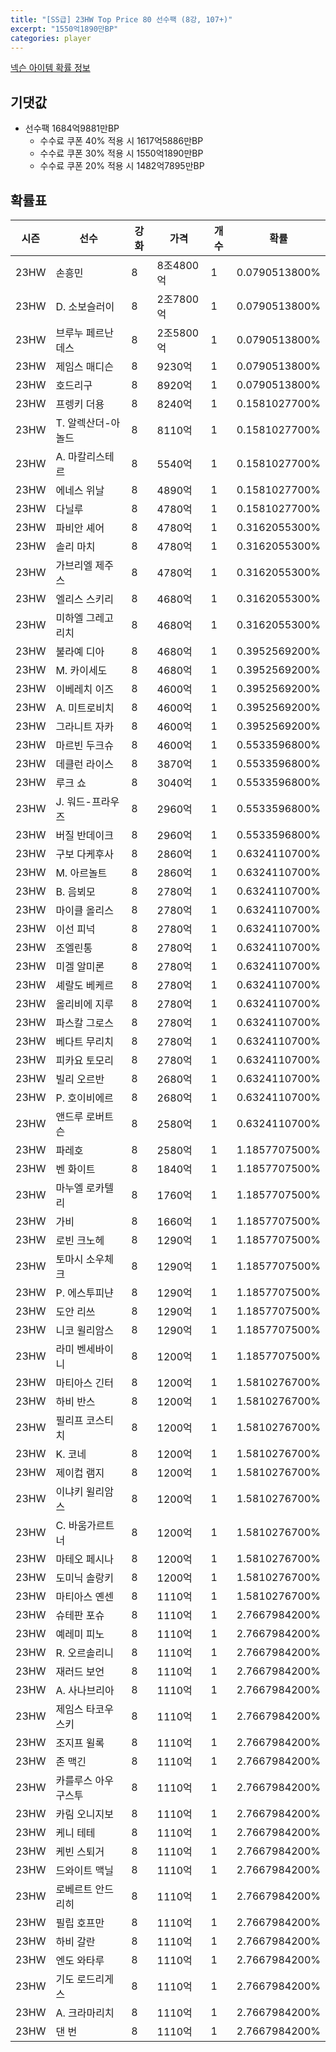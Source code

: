 ```yaml
---
title: "[SS급] 23HW Top Price 80 선수팩 (8강, 107+)"
excerpt: "1550억1890만BP"
categories: player
---
```

[넥슨 아이템 확률 정보](http://iteminfo.nexon.com/probability/fco?sn=7563)

## 기댓값
- 선수팩 1684억9881만BP
  - 수수료 쿠폰 40% 적용 시 1617억5886만BP
  - 수수료 쿠폰 30% 적용 시 1550억1890만BP
  - 수수료 쿠폰 20% 적용 시 1482억7895만BP


## 확률표

|시즌|선수|강화|가격|개수|확률|
|---|---|---|---|---|---|
|23HW|손흥민|8|8조4800억|1|0.0790513800%|
|23HW|D. 소보슬러이|8|2조7800억|1|0.0790513800%|
|23HW|브루누 페르난데스|8|2조5800억|1|0.0790513800%|
|23HW|제임스 매디슨|8|9230억|1|0.0790513800%|
|23HW|호드리구|8|8920억|1|0.0790513800%|
|23HW|프렝키 더용|8|8240억|1|0.1581027700%|
|23HW|T. 알렉산더-아놀드|8|8110억|1|0.1581027700%|
|23HW|A. 마칼리스테르|8|5540억|1|0.1581027700%|
|23HW|에네스 위날|8|4890억|1|0.1581027700%|
|23HW|다닐루|8|4780억|1|0.1581027700%|
|23HW|파비안 셰어|8|4780억|1|0.3162055300%|
|23HW|솔리 마치|8|4780억|1|0.3162055300%|
|23HW|가브리엘 제주스|8|4780억|1|0.3162055300%|
|23HW|엘리스 스키리|8|4680억|1|0.3162055300%|
|23HW|미하엘 그레고리치|8|4680억|1|0.3162055300%|
|23HW|불라예 디아|8|4680억|1|0.3952569200%|
|23HW|M. 카이세도|8|4680억|1|0.3952569200%|
|23HW|이베레치 이즈|8|4600억|1|0.3952569200%|
|23HW|A. 미트로비치|8|4600억|1|0.3952569200%|
|23HW|그라니트 자카|8|4600억|1|0.3952569200%|
|23HW|마르빈 두크슈|8|4600억|1|0.5533596800%|
|23HW|데클런 라이스|8|3870억|1|0.5533596800%|
|23HW|루크 쇼|8|3040억|1|0.5533596800%|
|23HW|J. 워드-프라우즈|8|2960억|1|0.5533596800%|
|23HW|버질 반데이크|8|2960억|1|0.5533596800%|
|23HW|구보 다케후사|8|2860억|1|0.6324110700%|
|23HW|M. 아르놀트|8|2860억|1|0.6324110700%|
|23HW|B. 음뵈모|8|2780억|1|0.6324110700%|
|23HW|마이클 올리스|8|2780억|1|0.6324110700%|
|23HW|이선 피넉|8|2780억|1|0.6324110700%|
|23HW|조엘린통|8|2780억|1|0.6324110700%|
|23HW|미겔 알미론|8|2780억|1|0.6324110700%|
|23HW|셰랄도 베케르|8|2780억|1|0.6324110700%|
|23HW|올리비에 지루|8|2780억|1|0.6324110700%|
|23HW|파스칼 그로스|8|2780억|1|0.6324110700%|
|23HW|베다트 무리치|8|2780억|1|0.6324110700%|
|23HW|피카요 토모리|8|2780억|1|0.6324110700%|
|23HW|빌리 오르반|8|2680억|1|0.6324110700%|
|23HW|P. 호이비에르|8|2680억|1|0.6324110700%|
|23HW|앤드루 로버트슨|8|2580억|1|0.6324110700%|
|23HW|파레호|8|2580억|1|1.1857707500%|
|23HW|벤 화이트|8|1840억|1|1.1857707500%|
|23HW|마누엘 로카텔리|8|1760억|1|1.1857707500%|
|23HW|가비|8|1660억|1|1.1857707500%|
|23HW|로빈 크노헤|8|1290억|1|1.1857707500%|
|23HW|토마시 소우체크|8|1290억|1|1.1857707500%|
|23HW|P. 에스투피냔|8|1290억|1|1.1857707500%|
|23HW|도안 리쓰|8|1290억|1|1.1857707500%|
|23HW|니코 윌리암스|8|1290억|1|1.1857707500%|
|23HW|라미 벤세바이니|8|1200억|1|1.1857707500%|
|23HW|마티아스 긴터|8|1200억|1|1.5810276700%|
|23HW|하비 반스|8|1200억|1|1.5810276700%|
|23HW|필리프 코스티치|8|1200억|1|1.5810276700%|
|23HW|K. 코네|8|1200억|1|1.5810276700%|
|23HW|제이컵 램지|8|1200억|1|1.5810276700%|
|23HW|이냐키 윌리암스|8|1200억|1|1.5810276700%|
|23HW|C. 바움가르트너|8|1200억|1|1.5810276700%|
|23HW|마테오 페시나|8|1200억|1|1.5810276700%|
|23HW|도미닉 솔랑키|8|1200억|1|1.5810276700%|
|23HW|마티아스 옌센|8|1110억|1|1.5810276700%|
|23HW|슈테판 포슈|8|1110억|1|2.7667984200%|
|23HW|예레미 피노|8|1110억|1|2.7667984200%|
|23HW|R. 오르솔리니|8|1110억|1|2.7667984200%|
|23HW|재러드 보언|8|1110억|1|2.7667984200%|
|23HW|A. 사나브리아|8|1110억|1|2.7667984200%|
|23HW|제임스 타코우스키|8|1110억|1|2.7667984200%|
|23HW|조지프 윌록|8|1110억|1|2.7667984200%|
|23HW|존 맥긴|8|1110억|1|2.7667984200%|
|23HW|카를루스 아우구스투|8|1110억|1|2.7667984200%|
|23HW|카림 오니지보|8|1110억|1|2.7667984200%|
|23HW|케니 테테|8|1110억|1|2.7667984200%|
|23HW|케빈 스퇴거|8|1110억|1|2.7667984200%|
|23HW|드와이트 맥닐|8|1110억|1|2.7667984200%|
|23HW|로베르트 안드리히|8|1110억|1|2.7667984200%|
|23HW|필립 호프만|8|1110억|1|2.7667984200%|
|23HW|하비 갈란|8|1110억|1|2.7667984200%|
|23HW|엔도 와타루|8|1110억|1|2.7667984200%|
|23HW|기도 로드리게스|8|1110억|1|2.7667984200%|
|23HW|A. 크라마리치|8|1110억|1|2.7667984200%|
|23HW|댄 번|8|1110억|1|2.7667984200%|
